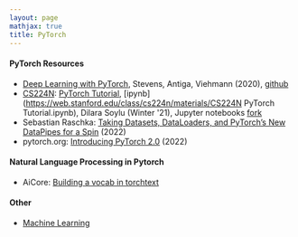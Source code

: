 ```yaml
---
layout: page
mathjax: true
title: PyTorch
---
```


#### PyTorch Resources
* [Deep Learning with PyTorch](https://www.amazon.com/Deep-Learning-PyTorch-Eli-Stevens/dp/1617295264), Stevens, Antiga, Viehmann (2020), [github](https://github.com/deep-learning-with-pytorch/dlwpt-code)
* [CS224N](https://web.stanford.edu/class/cs224n/): [PyTorch Tutorial](https://web.stanford.edu/class/cs224n/materials/CS224N_PyTorch_Tutorial.html), [ipynb](https://web.stanford.edu/class/cs224n/materials/CS224N PyTorch Tutorial.ipynb), Dilara Soylu (Winter '21), Jupyter notebooks [fork](https://github.com/Bitdribble/cs224n)
* Sebastian Raschka: [Taking Datasets, DataLoaders, and PyTorch’s New DataPipes for a Spin](https://sebastianraschka.com/blog/2022/datapipes.html) (2022)
* pytorch.org: [Introducing PyTorch 2.0](https://pytorch.org/get-started/pytorch-2.0/?utm_source=linkedin&utm_medium=organic_social&utm_campaign=pytorch_conference) (2022)

#### Natural Language Processing in Pytorch
* AiCore: [Building a vocab in torchtext](https://www.youtube.com/watch?v=CrS-LFXEiyk)

#### Other
* [Machine Learning](../machine_learning.md)
